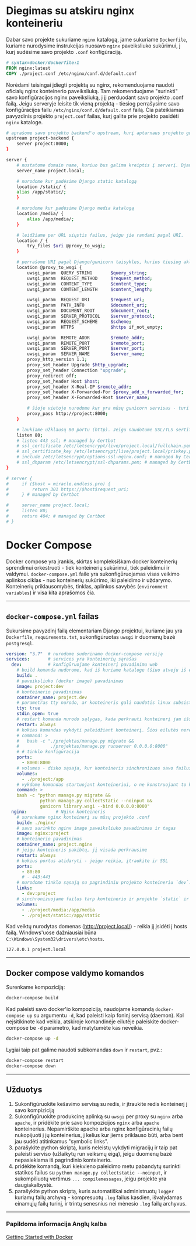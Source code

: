 # Diegimas su atskiru nginx konteineriu

Dabar savo projekte sukuriame `nginx` katalogą, jame sukuriame  `Dockerfile`, kuriame nurodysime instrukcijas nuosavo `nginx` paveiksliuko sukūrimui, į kurį sudėsime savo projekto `.conf` konfigūraciją.

``` Dockerfile
# syntax=docker/dockerfile:1
FROM nginx:latest
COPY ./project.conf /etc/nginx/conf.d/default.conf
```

Norėdami teisingai įdiegti projektą su nginx, rekomenduojame naudoti oficialų nginx konteinerio paveiksliuką. Tam rekomenduojame "surinkti" savo konfigūracijos nginx paveiksliuką, į jį perduodant savo projekto .conf failą. Jeigu serveryje leisite tik vieną projektą - tiesiog perrašysime savo konfigūracijos failu `/etc/nginx/conf.d/default.conf` failą. Čia pateikiamas pavyzdinis projekto `project.conf` failas, kurį galite prie projekto pasidėti `nginx` kataloge.

``` sh
# aprašome savo projekto backend'o upstream, kurį aptarnaus projekto gunicorn. Čia host turi sutapti su vėliau konfigūruojamu docker-compose python konteinerio sufiksu, kuris šio kurso atveju nustatytas kaip `dev`:
upstream project-backend {
    server project:8000;
}

server {
    # nustatome domain name, kuriuo bus galima kreiptis į serverį. Django settings ALLOWED_HOSTS sąraše turi būti įtrauktas šis domenas.
    server_name project.local;

    # nurodome kur padėsime Django static katalogą
    location /static/ {
	alias /app/static/;
    }

    # nurodome kur padėsime Django media katalogą
    location /media/ {
        alias /app/media/;
    }

    # leidžiame per URL siųstis failus, jeigu jie randami pagal URI.
    location / {
        try_files $uri @proxy_to_wsgi;
    }

    # perrašome URI pagal Django/gunicorn taisykles, kurios tiesiog aklai nukopijuotos nuo Django rekomendacijų.
    location @proxy_to_wsgi {
        uwsgi_param  QUERY_STRING       $query_string;
        uwsgi_param  REQUEST_METHOD     $request_method;
        uwsgi_param  CONTENT_TYPE       $content_type;
        uwsgi_param  CONTENT_LENGTH     $content_length;

        uwsgi_param  REQUEST_URI        $request_uri;
        uwsgi_param  PATH_INFO          $document_uri;
        uwsgi_param  DOCUMENT_ROOT      $document_root;
        uwsgi_param  SERVER_PROTOCOL    $server_protocol;
        uwsgi_param  REQUEST_SCHEME     $scheme;
        uwsgi_param  HTTPS              $https if_not_empty;

        uwsgi_param  REMOTE_ADDR        $remote_addr;
        uwsgi_param  REMOTE_PORT        $remote_port;
        uwsgi_param  SERVER_PORT        $server_port;
        uwsgi_param  SERVER_NAME        $server_name;
        proxy_http_version 1.1;
        proxy_set_header Upgrade $http_upgrade;
        proxy_set_header Connection "upgrade";
        proxy_redirect off;
        proxy_set_header Host $host;
        proxy_set_header X-Real-IP $remote_addr;
        proxy_set_header X-Forwarded-For $proxy_add_x_forwarded_for;
        proxy_set_header X-Forwarded-Host $server_name;

        # šioje vietoje nurodome kur yra mūsų gunicorn servisas - turi sutapti su upstream
        proxy_pass http://project:8000;
    }

    # laukiame užklausų 80 portu (http). Jeigu naudotume SSL/TLS sertifikatą, jį sukonfigūruotume 443 porte su `ssl` sufiksu ir nurodytume kur ieškoti sertifikatų - pavyzdys žemiau. 
    listen 80;
    # listen 443 ssl; # managed by Certbot
    # ssl_certificate /etc/letsencrypt/live/project.local/fullchain.pem; # managed by Certbot
    # ssl_certificate_key /etc/letsencrypt/live/project.local/privkey.pem; # managed by Certbot
    # include /etc/letsencrypt/options-ssl-nginx.conf; # managed by Certbot
    # ssl_dhparam /etc/letsencrypt/ssl-dhparams.pem; # managed by Certbot
}

# server {
#     if ($host = miracle.endless.pro) {
#         return 301 https://$host$request_uri;
#     } # managed by Certbot

#     server_name project.local;
#     listen 80;
#     return 404; # managed by Certbot
# }
```

# Docker Compose

Docker compose yra įrankis, skirtas kompleksiškam docker konteinerių sprendimui orkestruoti - tiek konteinerių sukūrimui, tiek paleidimui ir valdymui. `docker-compose.yml` faile yra sukonfigūruojamas visas veikimo aplinkos ciklas - nuo konteinerių sukūrimo, iki paleidimo ir uždarymo. Konteinerių priklausomybės, tinklas, aplinkos savybės (`environment variables`) ir visa kita aprašomos čia.

---
## `docker-compose.yml` failas

Sukursime pavyzdinį failą elementariam Django projektui, kuriame jau yra `Dockerfile`, `requirements.txt`, sukonfigūruotas `uwsgi` ir duomenų bazė `postgresql`.

``` yml
version: "3.7"  # nurodome suderinamo docker-compose versiją
services:       # services yra konteinerių sąrašas
  dev:          # konfigūruojame konteinerį pavadinimu web
    # build komanda nudorome, kad iš kuriame kataloge (šiuo atveju iš esančio katalogo, .) esančio Dockerfile statyti konteinerį
    build: .
    # paveiksliuko (docker image) pavadinimas
    image: project:dev
    # konteinerio pavadinimas
    container_name: project.dev
    # parametras tty nurodo, ar konteineris gali naudotis linux subsistemos serijinės sąsajos TeleTYpewriter savybėmis, kurių iš esmės reikia komandinei eilutei funkcionuoti. Tuo pačiu atidarom ir stdin - komandinės eilutės įvedimo funkciją, kurią gali tekti prireikti naudoti pvz. su python input() funkcija.
    tty: true
    stdin_open: true
    # restart komanda nurodo sąlygas, kada perkrauti konteinerį jam išsijungus. Produkcinėje aplinkoje tai turėtų būti always. 
    restart: always
    # kokias komandas vykdyti paleidžiant konteinerį. Šios eilutės nereikia, jeigu Dockerfile yra COMMAND.
    # command: >
    #   bash -c "./projektas/manage.py migrate &&
    #            ./projektas/manage.py runserver 0.0.0.0:8000"
    # # tinklo konfigūracija
    ports:
      - 8000:8000
    # volumes - disko sąsaja, kur konteineris sinchronizuos savo failus su realiais diske esančiais failais. Šių failų nereikės kopijuoti su cp. Taip pat panašiai sinchronizuosime ir `static` bei `media` katalogus su nginx konteineriu.
    volumes:
      - ./project:/app
    # vykdome komandas startuojant konteineriui, o ne konstruojant to konteinerio paveiksliuką (image). Rekomenduojame šias komandas iš Dockerfile pašalinti arba užkomentuoti.
    command: >
    bash -c "python manage.py migrate &&
             python manage.py collectstatic --noinput &&
             gunicorn library.wsgi --bind 0.0.0.0:8000"
  nginx:           # Nginx konteineris
    # surenkame nginx konteinerį su mūsų projekto .conf
    build: ./nginx/
    # savo surinkto nginx image paveiksliuko pavadinimas ir tagas
    image: nginx:project
    # konteinerio pavadinimas
    container_name: project.nginx
    # jeigu konteineris pakibtų, jį visada perkrausime
    restart: always
    # kokius portus atidaryti - jeigu reikia, įtraukite ir SSL
    ports:
      - 80:80
      # - 443:443
    # nurodome tinklo sąsają su pagrindiniu projekto konteineriu `dev`.
    links:
      - dev:project
    # sinchronizuojame failus tarp konteinerio ir projekto `static` ir `media` katalogų. Šiuo atveju, netgi padarius `python manage.py collectstatic` iš projekto `dev` konteinerio, `nginx` konteineryje atitinkami failai taip pat atsinaujins.
    volumes:
      - ./project/media:/app/media
      - ./project/static:/app/static
```

Kad veiktų nurodytas domenas (http://project.local/) - reikia jį įsidėti į hosts failą. Windows'uose dažniausiai būna `C:\Windows\System32\drivers\etc\hosts`.
``` hosts
127.0.0.1 project.local
```

---
## Docker compose valdymo komandos

Surenkame kompoziciją:
``` bash
docker-compose build
```

Kad paleisti savo docker'io kompoziciją, naudojame komandą `docker-compose up` su argumentu `-d`, kad paleisti kaip foninį servisą (daemon). Kol neįsitikinote kad veikia,  atskiroje komandinėje eilutėje paleiskite docker-compose be `-d` parametro, kad matytumėte kas neveikia.
``` bash
docker-compose up -d
```

Lygiai taip pat galime naudoti subkomandas `down` ir `restart`, pvz.:
``` bash
docker-compose restart
docker-compose down
```

---
## Užduotys

1. Sukonfigūruokite kešavimo servisą su redis, ir įtraukite redis konteinerį į savo kompiziciją
1. Sukonfigūruokite produkcinę aplinką su `uwsgi` per proxy su `nginx` arba `apache`, ir pridėkite prie savo kompozicijos `nginx` arba `apache` konteinerius. Nepamirškite apache arba nginx konfigūracinių failų nukopijuoti į jų konteinerius, į kelius kur jiems priklauso būti, arba bent jau sudėti atitinkamus "symbolic links".
1. parašykite python skriptą, kuris neleistų vykdyti migracijų ir taip pat paleisti serviso (užlaikytų run veiksmų eigą), jeigu duomenų bazė nepasiekiama iš pagrindinio konteinerio.
1. pridėkite komandą, kuri kiekvieno paleidimo metu pabandytų surinkti statikos failus su `python manage.py collectstatic --noinput`, ir sukompiliuotų vertimus `... compilemessages`, jeigu projekte yra daugiakalbystė.
1. parašykite python skriptą, kuris automatiškai administruotų `logger` kuriamų failų archyvą - kompresuotų `.log` failus kasdien, išvalydamas einamųjų failų turinį, ir trintų senesnius nei mėnesio `.log` failų archyvus.

---
### Papildoma informacija Anglų kalba
[Getting Started with Docker](https://docs.docker.com/get-started/)
